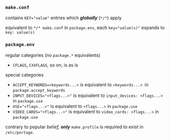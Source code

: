 ### `make.conf`

contains `KEY="value"` entries which ***globally*** (`*/*`) apply

equivalent to `*/* make.conf` in `package.env`, each `key="value(s)"` expands to `key: value(s)`

### `package.env`

regular categories (no `package.*` equivalents)

 - `CFLAGS`, `CXXFLAGS`, so on, is as is

special categories

 - `ACCEPT_KEYWORDS=<keywords...>` is equivalent to `<keywords...> `in `package.accept_keywords`
 - `INPUT_DEVICES="<flags...>"` is equivalent to `input_devices: <flags...>` in `package.use`
 - `USE="<flags...>"` is equivalent to `<flags...>` in `package.use`
 - `VIDEO_CARDS="<flags...>"` is equivalent to `video_cards: <flags...>` in `package.use` 


contrary to popular *belief,* ***only*** `make.profile` is required to exist in `/etc/portage`.
